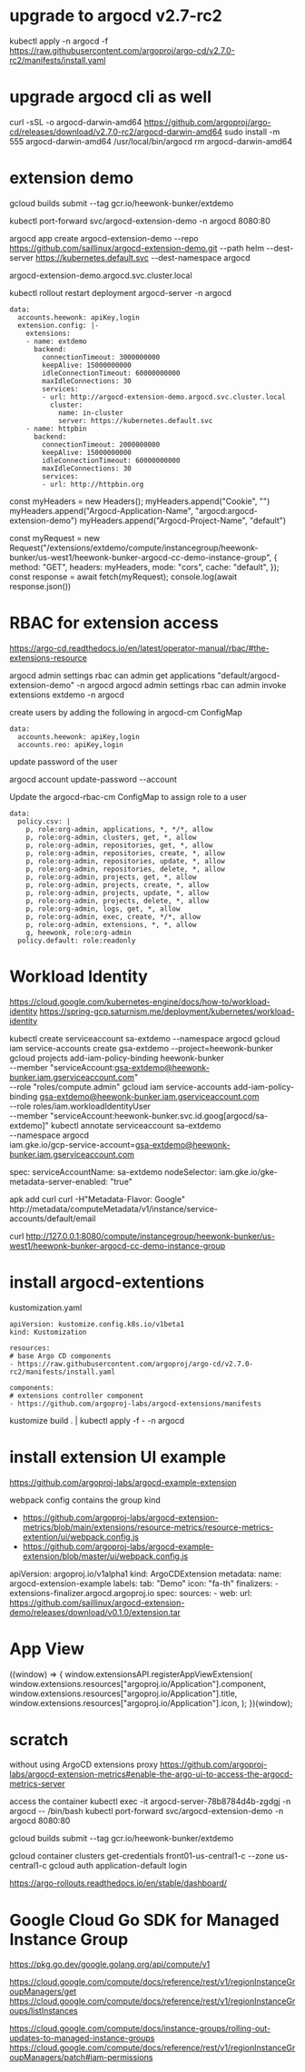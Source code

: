 
# upgrade to argocd v2.7-rc2
kubectl apply -n argocd -f https://raw.githubusercontent.com/argoproj/argo-cd/v2.7.0-rc2/manifests/install.yaml

# upgrade argocd cli as well
curl -sSL -o argocd-darwin-amd64 https://github.com/argoproj/argo-cd/releases/download/v2.7.0-rc2/argocd-darwin-amd64
sudo install -m 555 argocd-darwin-amd64 /usr/local/bin/argocd
rm argocd-darwin-amd64

# extension demo
gcloud builds submit --tag gcr.io/heewonk-bunker/extdemo

kubectl port-forward svc/argocd-extension-demo -n argocd 8080:80

argocd app create argocd-extension-demo --repo https://github.com/saillinux/argocd-extension-demo.git --path helm --dest-server https://kubernetes.default.svc --dest-namespace argocd

argocd-extension-demo.argocd.svc.cluster.local

kubectl rollout restart deployment argocd-server -n argocd

```
data:
  accounts.heewonk: apiKey,login
  extension.config: |-
    extensions:
    - name: extdemo
      backend:
        connectionTimeout: 3000000000
        keepAlive: 15000000000
        idleConnectionTimeout: 60000000000
        maxIdleConnections: 30
        services:
        - url: http://argocd-extension-demo.argocd.svc.cluster.local
          cluster:
            name: in-cluster
            server: https://kubernetes.default.svc
    - name: httpbin
      backend:
        connectionTimeout: 2000000000
        keepAlive: 15000000000
        idleConnectionTimeout: 60000000000
        maxIdleConnections: 30
        services:
        - url: http://httpbin.org
```

const myHeaders = new Headers();
myHeaders.append("Cookie", "")
myHeaders.append("Argocd-Application-Name", "argocd:argocd-extension-demo")
myHeaders.append("Argocd-Project-Name", "default")

const myRequest = new Request("/extensions/extdemo/compute/instancegroup/heewonk-bunker/us-west1/heewonk-bunker-argocd-cc-demo-instance-group", {
  method: "GET",
  headers: myHeaders,
  mode: "cors",
  cache: "default",
});
const response = await fetch(myRequest);
console.log(await response.json())


# RBAC for extension access
https://argo-cd.readthedocs.io/en/latest/operator-manual/rbac/#the-extensions-resource

argocd admin settings rbac can admin get applications "default/argocd-extension-demo"  -n argocd
argocd admin settings rbac can admin invoke extensions extdemo -n argocd

create users by adding the following in argocd-cm ConfigMap

```
data:
  accounts.heewonk: apiKey,login
  accounts.reo: apiKey,login
```

update password of the user

argocd account update-password --account <user>

Update the argocd-rbac-cm ConfigMap to assign role to a user

```
data:
  policy.csv: |
    p, role:org-admin, applications, *, */*, allow
    p, role:org-admin, clusters, get, *, allow
    p, role:org-admin, repositories, get, *, allow
    p, role:org-admin, repositories, create, *, allow
    p, role:org-admin, repositories, update, *, allow
    p, role:org-admin, repositories, delete, *, allow
    p, role:org-admin, projects, get, *, allow
    p, role:org-admin, projects, create, *, allow
    p, role:org-admin, projects, update, *, allow
    p, role:org-admin, projects, delete, *, allow
    p, role:org-admin, logs, get, *, allow
    p, role:org-admin, exec, create, */*, allow
    p, role:org-admin, extensions, *, *, allow
    g, heewonk, role:org-admin
  policy.default: role:readonly
```

# Workload Identity
https://cloud.google.com/kubernetes-engine/docs/how-to/workload-identity
https://spring-gcp.saturnism.me/deployment/kubernetes/workload-identity

kubectl create serviceaccount sa-extdemo --namespace argocd
gcloud iam service-accounts create gsa-extdemo --project=heewonk-bunker
gcloud projects add-iam-policy-binding heewonk-bunker \
    --member "serviceAccount:gsa-extdemo@heewonk-bunker.iam.gserviceaccount.com" \
    --role "roles/compute.admin"
gcloud iam service-accounts add-iam-policy-binding gsa-extdemo@heewonk-bunker.iam.gserviceaccount.com \
    --role roles/iam.workloadIdentityUser \
    --member "serviceAccount:heewonk-bunker.svc.id.goog[argocd/sa-extdemo]"
kubectl annotate serviceaccount sa-extdemo \
    --namespace argocd \
    iam.gke.io/gcp-service-account=gsa-extdemo@heewonk-bunker.iam.gserviceaccount.com

spec:
  serviceAccountName: sa-extdemo
  nodeSelector:
    iam.gke.io/gke-metadata-server-enabled: "true"

apk add curl
curl -H"Metadata-Flavor: Google" \
  http://metadata/computeMetadata/v1/instance/service-accounts/default/email    

curl http://127.0.0.1:8080/compute/instancegroup/heewonk-bunker/us-west1/heewonk-bunker-argocd-cc-demo-instance-group

# install argocd-extentions
kustomization.yaml

```
apiVersion: kustomize.config.k8s.io/v1beta1
kind: Kustomization

resources:
# base Argo CD components
- https://raw.githubusercontent.com/argoproj/argo-cd/v2.7.0-rc2/manifests/install.yaml

components:
# extensions controller component
- https://github.com/argoproj-labs/argocd-extensions/manifests
```

kustomize build . | kubectl apply -f - -n argocd

# install extension UI example
https://github.com/argoproj-labs/argocd-example-extension

webpack config contains the group kind
- https://github.com/argoproj-labs/argocd-extension-metrics/blob/main/extensions/resource-metrics/resource-metrics-extention/ui/webpack.config.js
- https://github.com/argoproj-labs/argocd-example-extension/blob/master/ui/webpack.config.js

apiVersion: argoproj.io/v1alpha1
kind: ArgoCDExtension
metadata:
  name: argocd-extension-example
  labels:
    tab: "Demo"
    icon: "fa-th"
  finalizers:
    - extensions-finalizer.argocd.argoproj.io
spec:
  sources:
    - web:
        url: https://github.com/saillinux/argocd-extension-demo/releases/download/v0.1.0/extension.tar

# App View

((window) => {
  window.extensionsAPI.registerAppViewExtension(
    window.extensions.resources["argoproj.io/Application"].component,
    window.extensions.resources["argoproj.io/Application"].title,
    window.extensions.resources["argoproj.io/Application"].icon,
  );
})(window);

# scratch

without using ArgoCD extensions proxy
https://github.com/argoproj-labs/argocd-extension-metrics#enable-the-argo-ui-to-access-the-argocd-metrics-server


access the container
kubectl exec -it argocd-server-78b8784d4b-zgdgj -n argocd -- /bin/bash
kubectl port-forward svc/argocd-extension-demo -n argocd 8080:80

gcloud builds submit --tag gcr.io/heewonk-bunker/extdemo

gcloud container clusters get-credentials front01-us-central1-c --zone us-central1-c
gcloud auth application-default login

https://argo-rollouts.readthedocs.io/en/stable/dashboard/

# Google Cloud Go SDK for Managed Instance Group
https://pkg.go.dev/google.golang.org/api/compute/v1

https://cloud.google.com/compute/docs/reference/rest/v1/regionInstanceGroupManagers/get
https://cloud.google.com/compute/docs/reference/rest/v1/regionInstanceGroups/listInstances

https://cloud.google.com/compute/docs/instance-groups/rolling-out-updates-to-managed-instance-groups
https://cloud.google.com/compute/docs/reference/rest/v1/regionInstanceGroupManagers/patch#iam-permissions


